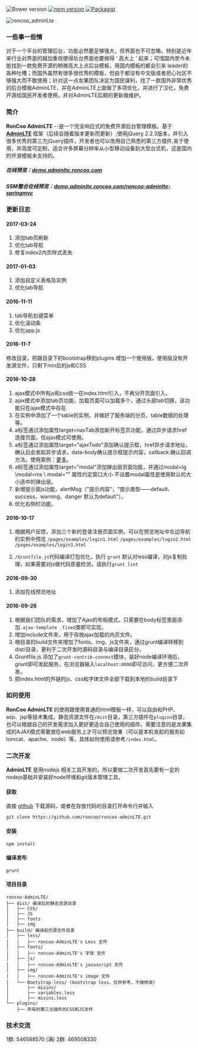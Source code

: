 ![Bower version](https://img.shields.io/bower/v/adminlte.svg)
[![npm version](https://img.shields.io/npm/v/admin-lte.svg)](https://www.npmjs.com/package/admin-lte)
[![Packagist](https://img.shields.io/packagist/v/almasaeed2010/adminlte.svg)](https://packagist.org/packages/almasaeed2010/adminlte)

![roncoo_adminLte](http://www.roncoo.com/images/adminlte.png)

### 一些事一些情
对于一个平台的管理后台，功能必然要足够强大，但界面也不可忽略，特别是近年来行业对界面的越加重视使得后台界面也要做得 ‘ 高大上 ’ 起来；可惜国内至今未能找到一款免费开源的稍微高大上点后台模板，用国内模板的都会引来 leader的各种吐槽；而国外虽然有很多很优秀的模板，但由于都没有中文版或者担心社区不够强大而不敢使用；针对这一点龙果团队决定为国民谋利，找了一款国外非常优秀的后台模板AdminLTE，并在AdminLTE上面做了多项优化，并进行了汉化，免费开源给国民开发者使用，并对AdminLTE后期的更新做维护。

### 简介
**RonCoo AdminLTE** --是一个完全响应式的免费开源后台管理模板。基于 **[AdminLTE](https://github.com/almasaeed2010/AdminLTE)** 框架（后续会随着版本更新而更新）;使用jQuery 2.2.3版本，并引入很多优秀的第三方jQuery插件，开发者也可以改用自己熟悉的第三方插件,易于使用，并高度可定制，适合许多屏幕分辨率从小型移动设备到大型台式机，这是国内的开源模板未支持的。

##### 在线预览：[demo.adminlte.roncoo.com](http://demo.adminlte.roncoo.com/)
##### SSM整合在线预览：[demo.adminlte.roncoo.com/roncoo-adminlte-springmvc](http://demo.adminlte.roncoo.com/roncoo-adminlte-springmvc/)

### 更新日志

#### 2017-03-24
1. 添加tab页刷新
2. 优化tab导航
3. 修复index2内页样式丢失

#### 2017-01-03
1. 添加自定义表格及实例
2. 优化tab导航

#### 2016-11-11
1. tab导航右键菜单
2. 优化滚动条
3. 优化app.js

#### 2016-11-7
修改目录，把跟目录下的bootstrap移到plugins
增加一个使用版，使用版没有开发源文件，只剩下min后的js和CSS

#### 2016-10-28
1. ajax模式中所有js和css统一在index.html引入，不再分开页面引入。
2. ajax模式中添加tab页功能，加载页面可以加载多个，通过头部tab切换，该功能只在ajax模式中存在.
3. 在实例中添加了一个table的实例，并做好了服务端的分页，table数据的处理等。
4. a标签通过添加属性target=navTab添加新开标签页功能，通过异步请求href连接页面，仅ajax模式可使用。
5. a标签通过添加属性target="ajaxTodo"添加确认提示框，href异步请求地址，确认后会发起异步请求，data-body确认提示框提示内容，callback:确认回调方法，使用案例：<a target="ajaxTodo" data-body="确认删除" href="delete.php?action=delete" callback="callback()">更多</a>。
6. a标签通过添加属性target="modal"添加弹出层页面功能，并通过modal=lg \modal=ms \ modal="" 属性约定窗口大小 不设置modal属性是使用默认的大小适中的弹出层。
7. 新增提示窗js功能，alertMsg（"提示内容"，"提示类型——default、success、warning、danger 默认为default"）。
8. 优化右侧栏功能。

#### 2016-10-17
1. 根据用户反馈，添加三个新的登录注册页面实例，可以在预览地址中左边导航的实例中预览
`/pages/examples/login1.html`
`/pages/examples/login2.html`
`/pages/examples/login3.html`

2. `/Gruntfile.js`代码编译打包优化，执行 `grunt` 默认对less编译，对js复制处理，如果需要对js做代码质量检测，请执行`grunt lint`

#### 2016-09-30
1. 添加在线预览地址

#### 2016-09-26
1. 根据我们团队的需求，增加了Ajax的布局模式。只需要在body标签里面添加`.ajax-template .fixed`类即可实现。
2. 增加include文件夹，用于存放ajax加载的内页文件。
3. 根目录的build文件夹增加了fonts、img、js文件夹，通过grunt编译转移到dist/目录，更利于二次开发时源码目录与编译目录区分。
4. Gruntfile.js 添加了`grunt-contrib-connect`模块，装好node编译环境后，grunt即可发起服务，在浏览器输入`localhost:8000`即可访问，更方便二次开发。
5. 把index.html的外链的js、css和字体文件全部下载到本地的build目录下

### 如何使用
**RonCoo AdminLTE** 的使用跟使用普通的html模板一样，可以自由和PHP、asp、jsp等技术集成，静态资源文件在`/dist`目录，第三方插件在`plugins`目录，也可以根据自己的开发需求加入更好更适合自己使用的插件。需要注意的是龙果集成的AJAX模式需要放在web服务上才可以预览效果（可以是本机发起的服务如tomcat、apache、node）等，具体如何使用请参考`/index.html`。

### 二次开发
**AdminLTE** 是用nodejs 相关工具开发的，所以要做二次开发首先要有一定的nodejs基础并安装好node环境和git版本管理工具。

#### 获取
直接 [github](https://github.com/roncoo/roncoo-adminLTE.git) 下载源码，或者在存放代码的目录打开命令行并输入
```
git clone https://github.com/roncoo/roncoo-adminLTE.git
```
#### 安装
```
npm install
```
#### 编译发布
```
grunt
```
#### 项目目录
```
roncoo-AdminLTE/
├── dist/ 编译后的静态资源目录
│   ├── CSS/
│   ├── JS
│   ├── fonts
│   ├── img
├── build/ 编译前的源文件目录
│   ├── less/
│   │   ├── roncoo-AdminLTE's Less 文件
│   ├── fonts/
│   │   ├── roncoo-AdminLTE's 字体 文件
│   ├── js/
│   │   ├── roncoo-AdminLTE's javascript 文件
│   ├── img/
│   │   ├── roncoo-AdminLTE's image 文件
│   └── Bootstrap-less/ (bootstrap less，仅供参考，不做修改)
│       ├── mixins/
│       ├── variables.less
│       ├── mixins.less
└── plugins/
    ├── 所有的第三方插件的CSS和JS文件
```

### 技术交流
1群: 546588570 (满)
2群: 469508330
